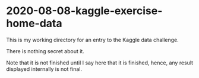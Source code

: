 # 2020-08-08-kaggle-exercise-home-data

This is my working directory for an entry to the Kaggle data challenge.

There is nothing secret about it.

Note that it is not finished until I say here that it is finished, hence, any result displayed internally is not final.
